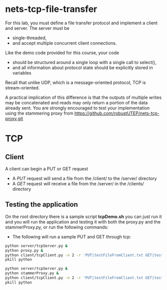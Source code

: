 # nets-tcp-file-transfer

For this lab, you must define a file transfer protocol and implement a client and server.  The server must be 
* single-threaded, 
* and accept multiple concurrent client connections.   

Like the demo code provided for this course, your code 
* should be structured around a single loop with a single call to select(), 
* and all information about protocol state should be explicitly stored in variables 

Recall that unlike UDP, which is a message-oriented protocol, TCP is stream-oriented.  

A practical implication of this difference is that the outputs of multiple writes may be concatenated and reads may only return a portion of the data already sent.  You are strongly encouraged to test your implementation using the stammering proxy from https://github.com/robustUTEP/nets-tcp-proxy.git


# TCP

## Client
A client can begin a PUT or GET request
* A *PUT* request will send a file from the /client/ to the /server/ directory
* A *GET* request will receive a file from the /server/ in the /clients/ directory

## Testing the application
On the root directory there is a sample script **tcpDemo.sh** you can just run it and you will run the application and testing it with both the proxy.py and the stammerProxy.py, or run the following commands:

* The following will run a sample PUT and GET through tcp: 

```sh
python server/tcpServer.py &
python proxy.py &
python client/tcpClient.py -n 2 -r 'PUT|testFileFromClient.txt GET|testFileFromServer.txt'
pkill python

python server/tcpServer.py &
python stammerProxy.py &
python client/tcpClient.py -n 2 -r 'PUT|testFileFromClient.txt GET|testFileFromServer.txt'
pkill python
```
